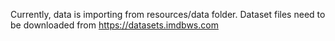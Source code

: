 Currently, data is importing from resources/data folder. Dataset files need to be downloaded
from https://datasets.imdbws.com